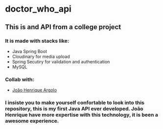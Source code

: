 ﻿# doctor_who_api

## This is and API from a college project

### It is made with stacks like:
  - Java Spring Boot
  - Cloudinary for media upload
  - Spring Secutiry for validation and authentication
  - MySQL

### Collab with:
  - [João Henrique Argolo](https://github.com/HenriqueArgolo)

### I insiste you to make yourself confortable to look into this repository, this is my first Java API ever developed. João Henrique have more expertise with this technology, it is been a awesome experience.
